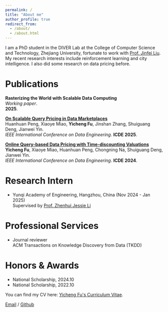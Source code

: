 ```yaml
---
permalink: /
title: "About me"
author_profile: true
redirect_from: 
  - /about/
  - /about.html
---
```


I am a PhD student in the DIVER Lab at the College of Computer Science and Technology, Zhejiang University, fortunate to work with [Prof. Jinfei Liu](https://person.zju.edu.cn/jinfeiliu). 
My recent research interests include reinforcement learning and city intelligence. I also did some research on data pricing before.


# Publications

<b>Rasterizing the World with Scalable Data Computing</b> <br> 
<i>Working paper</i>. <br>
<b>2025</b>.

<b>[On Scalable Query Pricing in Data Marketplaces](https://www.computer.org/csdl/proceedings-article/icde/2025/360300d140/26FZBuLmrGE)</b> <br> 
Huanhuan Peng, Xiaoye Miao, <b>Yicheng Fu</b>, Jinshan Zhang, Shuiguang Deng, Jianwei Yin. <br>
<i>IEEE International Conference on Data Engineering</i>. <b>ICDE 2025</b>.
  
<b>[Online Query-based Data Pricing with Time-discounting Valuations](https://ieeexplore.ieee.org/document/10598119)</b> <br> 
<b>Yicheng Fu</b>, Xiaoye Miao, Huanhuan Peng, Chongning Na, Shuiguang Deng, Jianwei Yin. <br>
<i>IEEE International Conference on Data Engineering</i>. <b>ICDE 2024</b>.


# Research Intern

- Yunqi Academy of Engineering, Hangzhou, China (Nov 2024 - Jan 2025)<br>
  Supervised by [Prof. Zhenhui Jessie Li](https://jessielzh.com/)


# Professional Services

- Journal reviewer<br>
  ACM Transactions on Knowledge Discovery from Data (TKDD)
  

# Honors & Awards

- National Scholarship, 2024.10
- National Scholarship, 2022.10 



You can find my CV here: [Yicheng Fu's Curriculum Vitae](../assets/Curriculum_Vitae.pdf).

[Email](mailto:fuycc@zju.edu.cn) / [Github](https://github.com/elvisisawesome)
